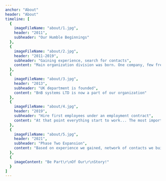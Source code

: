 ```yaml
---
anchor: "About"
header: "About"
timeline: [
  {
    imageFileName: "about/1.jpg",
    header: "2011",
    subheader: "Our Humble Beginnings"
  },
  {
    imageFileName: "about/2.jpg",
    header: "2011-2019",
    subheader: "Gaining experience, search for contacts",
    content: "Main organization division was born. One company, few freelancers cooperating with each other, one purpose. To get experience on the market. To understand needs of the market. We tried to develop our own products and we failed. We tried to stay in business and we success." 
  },
  {
    imageFileName: "about/3.jpg",
    header: "2013",
    subheader: "UK department is founded",
    content: "BnB systems LTD is now a part of our organization"
  },
  {
    imageFileName: "about/4.jpg",
    header: "2019",
    subheader: "Hire first employees under an employment contract",
    content: "At that point everything start to work... The most important is not to give up!"
  },
  {
    imageFileName: "about/5.jpg",
    header: "2021",
    subheader: "Phase Two Expansion",
    content: "Based on experience we gained, network of contacts we build, we are starting to join our forces"
  },
  {
    imageContent: "Be Part\r\nOf Our\r\nStory!"
  }
]
---
```

